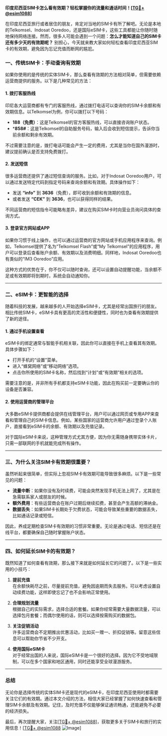 **印度尼西亚SIM卡怎么看有效期？轻松掌握你的流量和通话时间！[[TG💪+ @esim1088](https://t.me/s/esim1088)]**

在印度尼西亚旅行或者居住的朋友，肯定对当地的SIM卡有所了解吧。无论是本地的Telkomsel、Indosat Ooredoo，还是国际eSIM卡，这些工具都能让你随时随地保持网络连接。然而，很多人可能会遇到一个问题：**怎么才能知道自己的SIM卡还有多少天的有效期呢？** 别担心，今天就来教大家如何轻松查看印度尼西亚SIM卡的有效期，避免因为忘记充值而断网的尴尬。

### 一、传统SIM卡：手动查询有效期

如果你使用的是传统的实体SIM卡，那么查看有效期的方法相对简单，但需要依赖运营商提供的服务。以下是几种常见的方法：

#### 1. **拨打客服热线**
   印尼各大运营商都有专门的客服热线，通过拨打电话可以查询你的SIM卡余额和有效期信息。以Telkomsel为例，你可以拨打以下号码：
   - **188（免费）**：这是Telkomsel的官方客服热线，可以直接咨询账户状态。
   - ***858#**：这是Telkomsel的自助服务号码，输入后会收到短信提示，告诉你当前余额和剩余有效期。

   不过需要注意的是，拨打电话可能会产生一定的费用，尤其是当你在国外漫游时，建议提前确认是否支持免费拨打。

#### 2. **发送短信**
   很多运营商还提供了通过短信查询的服务。比如，对于Indosat Ooredoo用户，可以通过发送特定代码到指定号码来查询余额和有效期。具体操作如下：
   - 发送 **“info”** 到 **3636**（免费），即可收到余额和有效期的信息。
   - 或者发送 **“CEK”** 到 **3636**，也可以获得同样的结果。

   不同运营商的短信指令可能略有差异，建议在购买SIM卡时向营业员询问具体的查询方式。

#### 3. **登录官方网站或APP**
   如果你习惯于线上操作，也可以通过运营商的官方网站或手机应用程序来查询。例如，Telkomsel提供了名为“Telkomsel Flash”或“My Telkomsel”的应用程序，用户可以登录后查看账户余额、有效期以及消费明细。同样地，Indosat Ooredoo也有类似的“IM3 Ooredoo”应用。

   这种方式的优势在于，你不仅可以随时查询，还可以设置自动提醒功能，当余额不足或有效期即将到期时，系统会自动通知你。

---

### 二、eSIM卡：更智能的选择

随着科技的发展，越来越多的人开始选择eSIM卡，尤其是经常出国旅行的朋友。相比传统SIM卡，eSIM卡具有更高的灵活性和便捷性，同时也为查看有效期提供了新的途径。

#### 1. **通过手机设置查看**
   eSIM卡的绑定通常与智能手机相关联，因此你可以直接在手机上查看其有效期。具体步骤如下：
   - 打开手机的“设置”菜单。
   - 进入“蜂窝网络”或“移动网络”选项。
   - 点击你所使用的SIM卡名称，然后找到“计划”或“有效期”相关的选项。

   需要注意的是，并非所有手机都支持eSIM卡功能，因此在购买前一定要确认你的设备是否兼容。

#### 2. **使用运营商的管理平台**
   大多数eSIM卡提供商都会提供在线管理平台，用户可以通过网页或专用APP来查看和管理自己的SIM卡信息。例如，某些国家的运营商允许用户通过登录个人账户，直接看到eSIM卡的余额、有效期以及充值记录。

   对于国际eSIM卡来说，这种管理方式尤其方便，因为你无需随身携带实体卡片，只需一部联网的手机就能完成所有操作。

---

### 三、为什么关注SIM卡有效期很重要？

虽然听起来很简单，但实际上忽视SIM卡有效期可能导致很多麻烦。以下是一些常见的问题：

- **流量中断**：如果你没有及时续费，可能会突然发现手机无法上网了，尤其是在急需联系家人或朋友的时候。
- **额外费用**：有些运营商会在账户过期后继续扣费，甚至会产生高额的滞纳金。
- **数据丢失**：如果SIM卡长期处于欠费状态，可能会导致某些重要的数据丢失，比如通话记录或短信。

因此，养成定期检查SIM卡有效期的习惯非常重要。无论是通过电话、短信还是在线平台，都要确保自己随时掌握账户状态。

---

### 四、如何延长SIM卡的有效期？

既然知道了如何查看有效期，那么接下来就是如何延长它的问题了。以下是一些实用的小技巧：

1. **提前充值**  
   在余额快耗尽之前，尽量提前充值，避免因逾期而失去服务。可以考虑设置自动续费功能，这样即使忘记了也不会影响正常使用。

2. **合理规划流量**  
   根据自己的实际需求，选择合适的套餐。如果你经常需要大量数据流量，可以选择包月套餐；而偶尔使用的话，则可以选择按需购买的数据包。

3. **关注促销活动**  
   许多运营商会不定期推出优惠活动，比如买一赠一、折扣促销等。留意这些信息可以帮助你节省不少开支。

4. **使用国际eSIM卡**  
   对于经常出国的人来说，国际eSIM卡是一个很好的选择。因为它不受地域限制，可以在多个国家和地区通用，同时还能享受全球漫游服务。

---

### 总结

无论你是选择传统的实体SIM卡还是现代的eSIM卡，在印度尼西亚使用时都需要关注它们的有效期。通过本文介绍的方法，相信大家已经掌握了如何快速查看和管理SIM卡余额及有效期。记住，及时充值不仅能够保证通讯畅通，还能避免不必要的经济损失。

最后，再次提醒大家，关注[[TG💪+ @esim1088](https://t.me/s/esim1088)]，获取更多关于SIM卡和旅行的实用信息！[[TG💪+ @esim1088](https://t.me/s/esim1088) ![Image](https://i.postimg.cc/4NQfJmqS/Snipaste-2025-05-13-00-14-12.png)]